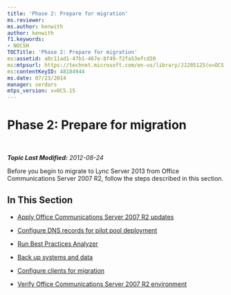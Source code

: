 ```yaml
---
title: 'Phase 2: Prepare for migration'
ms.reviewer: 
ms.author: kenwith
author: kenwith
f1.keywords:
- NOCSH
TOCTitle: 'Phase 2: Prepare for migration'
ms:assetid: a0c11ad1-47b1-467e-8f49-f2fa53efcd20
ms:mtpsurl: https://technet.microsoft.com/en-us/library/JJ205125(v=OCS.15)
ms:contentKeyID: 48184944
ms.date: 07/23/2014
manager: serdars
mtps_version: v=OCS.15
---
```


<div data-xmlns="http://www.w3.org/1999/xhtml">

<div class="topic" data-xmlns="http://www.w3.org/1999/xhtml" data-msxsl="urn:schemas-microsoft-com:xslt" data-cs="https://msdn.microsoft.com/">

<div data-asp="https://msdn2.microsoft.com/asp">

# Phase 2: Prepare for migration

</div>

<div id="mainSection">

<div id="mainBody">

<span> </span>

_**Topic Last Modified:** 2012-08-24_

Before you begin to migrate to Lync Server 2013 from Office Communications Server 2007 R2, follow the steps described in this section.

<div>

## In This Section

  - [Apply Office Communications Server 2007 R2 updates](apply-office-communications-server-2007-r2-updates.md)

  - [Configure DNS records for pilot pool deployment](configure-dns-records-for-pilot-pool-deployment_1.md)

  - [Run Best Practices Analyzer](run-best-practices-analyzer_1.md)

  - [Back up systems and data](back-up-systems-and-data_1.md)

  - [Configure clients for migration](configure-clients-for-migration_1.md)

  - [Verify Office Communications Server 2007 R2 environment](verify-office-communications-server-2007-r2-environment.md)

</div>

</div>

<span> </span>

</div>

</div>

</div>


